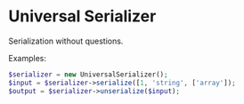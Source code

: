 Universal Serializer
====================

Serialization without questions.

Examples:

```php
$serializer = new UniversalSerializer();
$input = $serializer->serialize([1, 'string', ['array']);
$output = $serializer->unserialize($input);
```
